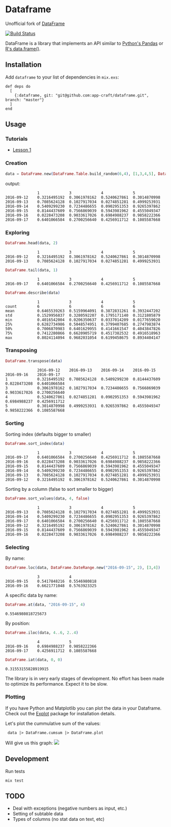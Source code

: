 # Dataframe

Unofficial fork of [DataFrame](https://github.com/JordiPolo/dataframe)

[![Build Status](https://travis-ci.org/app-craft/dataframe.svg?branch=master)](https://travis-ci.org/app-craft/dataframe)

DataFrame is a library that implements an API similar to [Python's Pandas](http://pandas.pydata.org/) or [R's data.frame()](http://www.r-tutor.com/r-introduction/data-frame).

## Installation

Add `dataframe` to your list of dependencies in `mix.exs`:

```
def deps do
  [
    {:dataframe, git: "git@github.com:app-craft/dataframe.git", branch: "master"}
  ]
end
```


## Usage

### Tutorials

- [Lesson 1](tutorial/lesson1.md)


### Creation
```elixir
data = DataFrame.new(DataFrame.Table.build_random(6,4), [1,3,4,5], DataFrame.DateRange.new("2016-09-12", 6))
```

output:
```
              1             3             4             5
2016-09-12    0.3216495192  0.3061978162  0.5240627861  0.3014870998
2016-09-13    0.7085624128  0.1027917034  0.0274851281  0.4999253931
2016-09-14    0.5409299230  0.7234486655  0.0902951353  0.9265397862
2016-09-15    0.8144437609  0.7566869039  0.5943981962  0.4555049347
2016-09-16    0.0228473208  0.9033617026  0.6984988237  0.9858222366
2016-09-17    0.6401066584  0.2700256640  0.4256911712  0.1085587668
```

### Exploring
```elixir
DataFrame.head(data, 2)
```
```
              1             3             4             5
2016-09-12    0.3216495192  0.3061978162  0.5240627861  0.3014870998
2016-09-13    0.7085624128  0.1027917034  0.0274851281  0.4999253931
```

```elixir
DataFrame.tail(data, 1)
```
```
              1             3             4             5
2016-09-17    0.6401066584  0.2700256640  0.4256911712  0.1085587668
```

```elixir
DataFrame.describe(data)
```
```
              1             3             4             5
count         6             6             6             6
mean          0.6465539263  0.5159964091  0.3872831261  0.3932447202
std           0.1529956837  0.3280592207  0.1795171140  0.3121805879
min           0.4016542004  0.0206350637  0.0337014209  0.0177659020
25%           0.6282734986  0.5048574951  0.3799407685  0.2747983874
50%           0.7006870983  0.6401629955  0.4141661547  0.4043847826
75%           0.7412280866  0.6620905719  0.4517382532  0.4916518963
max           0.8024114094  0.9682031054  0.6199458675  0.8934404147
```

### Transposing

```elixir
DataFrame.transpose(data)
```
```
              2016-09-12    2016-09-13    2016-09-14    2016-09-15    2016-09-16    2016-09-17
1             0.3216495192  0.7085624128  0.5409299230  0.8144437609  0.0228473208  0.6401066584
3             0.3061978162  0.1027917034  0.7234486655  0.7566869039  0.9033617026  0.2700256640
4             0.5240627861  0.0274851281  0.0902951353  0.5943981962  0.6984988237  0.4256911712
5             0.3014870998  0.4999253931  0.9265397862  0.4555049347  0.9858222366  0.1085587668
```

### Sorting

Sorting index (defaults bigger to smaller)
```elixir
DataFrame.sort_index(data)
```
```
              1             3             4             5
2016-09-17    0.6401066584  0.2700256640  0.4256911712  0.1085587668
2016-09-16    0.0228473208  0.9033617026  0.6984988237  0.9858222366
2016-09-15    0.8144437609  0.7566869039  0.5943981962  0.4555049347
2016-09-14    0.5409299230  0.7234486655  0.0902951353  0.9265397862
2016-09-13    0.7085624128  0.1027917034  0.0274851281  0.4999253931
2016-09-12    0.3216495192  0.3061978162  0.5240627861  0.3014870998
```

Sorting by a column (false to sort smaller to bigger)
```elixir
DataFrame.sort_values(data, 4, false)
```
```
              1             3             4             5
2016-09-13    0.7085624128  0.1027917034  0.0274851281  0.4999253931
2016-09-14    0.5409299230  0.7234486655  0.0902951353  0.9265397862
2016-09-17    0.6401066584  0.2700256640  0.4256911712  0.1085587668
2016-09-12    0.3216495192  0.3061978162  0.5240627861  0.3014870998
2016-09-15    0.8144437609  0.7566869039  0.5943981962  0.4555049347
2016-09-16    0.0228473208  0.9033617026  0.6984988237  0.9858222366
```

### Selecting

By name:
```elixir
DataFrame.loc(data, DataFrame.DateRange.new("2016-09-15", 2), [3,4])
```
```
              3             4
2016-09-15    0.5417848216  0.5546980818
2016-09-16    0.6621771048  0.5763923325
```

A specific data by name:
```elixir
DataFrame.at(data, "2016-09-15", 4)
```
```
0.5546980818725673
```


By position:
```elixir
DataFrame.iloc(data, 4..6, 2..4)
```
```
              4             5
2016-09-16    0.6984988237  0.9858222366
2016-09-17    0.4256911712  0.1085587668
```

```elixir
DataFrame.iat(data, 0, 0)
```
```
0.31553155828919915
```

The library is in very early stages of development. No effort has been made to optimize its performance. Expect it to be slow.

### Plotting

If you have Python and Matplotlib you can plot the data in your Dataframe.
Check out the [Explot](https://github.com/JordiPolo/explot) package for installation details.

Let's plot the cummulative sum of the values:

```
 data |> DataFrame.cumsum |> DataFrame.plot
```

Will give us this graph:
![](readme_example.png)


## Development

Run tests
```
mix test
```

## TODO

- Deal with exceptions (negative numbers as input, etc.)
- Setting of subtable data
- Types of columns (no stat data on text, etc)
